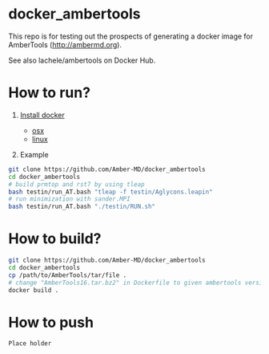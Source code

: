 # docker_ambertools

This repo is for testing out the prospects of generating a docker image
for AmberTools (http://ambermd.org).

See also lachele/ambertools on Docker Hub.

# How to run?
1. [Install docker](https://docs.docker.com/engine/installation/)

    - [osx](https://docs.docker.com/docker-for-mac/)
    - [linux](https://docs.docker.com/engine/installation/#/on-linux)

2. Example
```bash
git clone https://github.com/Amber-MD/docker_ambertools
cd docker_ambertools
# build prmtop and rst7 by using tleap
bash testin/run_AT.bash "tleap -f testin/Aglycons.leapin"
# run minimization with sander.MPI
bash testin/run_AT.bash "./testin/RUN.sh"
```

# How to build?
```bash
git clone https://github.com/Amber-MD/docker_ambertools
cd docker_ambertools
cp /path/to/AmberTools/tar/file .
# change "AmberTools16.tar.bz2" in Dockerfile to given ambertools version
docker build .
```

# How to push
`Place holder`
